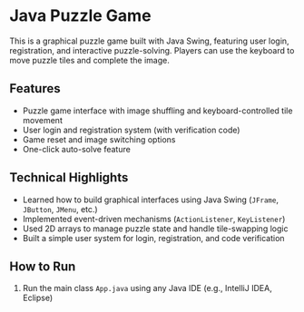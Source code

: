 # Java Puzzle Game

This is a graphical puzzle game built with Java Swing, featuring user login, registration, and interactive puzzle-solving. Players can use the keyboard to move puzzle tiles and complete the image.

## Features

- Puzzle game interface with image shuffling and keyboard-controlled tile movement  
- User login and registration system (with verification code)  
- Game reset and image switching options  
- One-click auto-solve feature

## Technical Highlights

- Learned how to build graphical interfaces using Java Swing (`JFrame`, `JButton`, `JMenu`, etc.)  
- Implemented event-driven mechanisms (`ActionListener`, `KeyListener`)  
- Used 2D arrays to manage puzzle state and handle tile-swapping logic  
- Built a simple user system for login, registration, and code verification

## How to Run

1. Run the main class `App.java` using any Java IDE (e.g., IntelliJ IDEA, Eclipse)




